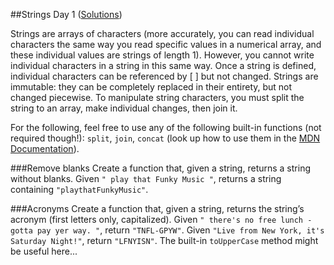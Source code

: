 ##Strings Day 1 ([Solutions](Strings_01.js))

Strings are arrays of characters (more accurately, you can read individual characters the same way you read specific values in a numerical array, and these individual values are strings of length 1). However, you cannot write individual characters in a string in this same way. Once a string is defined, individual characters can be referenced by [ ] but not changed. Strings are immutable: they can be completely replaced in their entirety, but not changed piecewise. To manipulate string characters, you must split the string to an array, make individual changes, then join it.

For the following, feel free to use any of the following built-in functions (not required though!): `split`, `join`, `concat` (look up how to use them in the [MDN Documentation](https://developer.mozilla.org/en-US/docs/Web/JavaScript)).

###Remove blanks
Create a function that, given a string, returns a string without blanks. Given `" play that Funky Music "`, returns a string containing `"playthatFunkyMusic"`.

###Acronyms
Create a function that, given a string, returns the string’s acronym (first letters only, capitalized). Given `" there's no free lunch - gotta pay yer way. "`, return `"TNFL-GPYW"`. Given `"Live from New York, it's Saturday Night!"`, return `"LFNYISN"`. The built-in `toUpperCase` method might be useful here...
